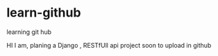 # learn-github
learning git hub

HI I am, planing a Django , RESTfUll api project soon to upload in github
